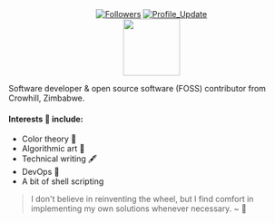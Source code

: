 


<div align="center"> 
    <a href="http://github.com/prjctimg?tab=followers">
    <img alt="Followers" src="https://img.shields.io/github/followers/prjctimg?color=4C1&logo=github"></a>
    <!-- github -->
    <a href="http://github.com/prjctimg" target="_blank"><img alt="Profile_Update" src="https://img.shields.io/github/last-commit/prjctimg/prjctimg?label=Profile%20update&style=fflat-square"></a>
</div>


<div id="header" align="center">
  <img src="https://media.giphy.com/media/M9gbBd9nbDrOTu1Mqx/giphy.gif" width="100"/>
</div>

Software developer & open source software (FOSS) contributor from Crowhill, Zimbabwe.

#### Interests 🧠 include:

- Color theory 🧪
- Algorithmic art 🎨
- Technical writing 🖋️ 
- DevOps 🤖
- A bit of shell scripting

> I don't believe in reinventing the wheel, but I find comfort in implementing my own solutions whenever necessary.
> ~ 🌃
